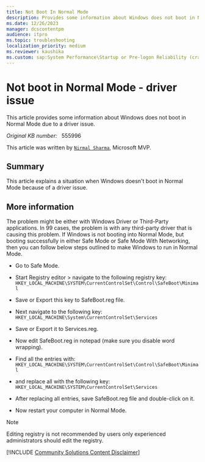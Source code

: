 ```yaml
---
title: Not Boot In Normal Mode
description: Provides some information about Windows does not boot in Normal Mode due to a driver issue.
ms.date: 12/26/2023
manager: dcscontentpm
audience: itpro
ms.topic: troubleshooting
localization_priority: medium
ms.reviewer: kaushika
ms.custom: sap:System Performance\Startup or Pre-logon Reliability (crash, errors, bug check or Blue Screen), csstroubleshoot
---
```

# Not boot in Normal Mode - driver issue

This article provides some information about Windows does not boot in Normal Mode due to a driver issue.

_Original KB number:_ &nbsp; 555996

This article was written by [`Nirmal Sharma`](https://mvp.microsoft.com/en-US/PublicProfile/33635), Microsoft MVP.

## Summary

This article explains a situation when Windows doesn't boot in Normal Mode because of a driver issue.  

## More information

The problem might be either with Windows Driver or Third-Party applications. In 99 cases, the problem is with any third-party driver that is causing this problem. If Windows is not booting into Normal Mode, but booting successfully in either Safe Mode or Safe Mode With Networking, then you can follow below steps outlined to make Windows to run in Normal Mode.

- Go to Safe Mode.
- Start Registry editor > navigate to the following registry key:  
`HKEY_LOCAL_MACHINE\SYSTEM\CurrentControlSet\Control\SafeBoot\Minimal`  

- Save or Export this key to SafeBoot.reg file.
- Next navigate to the following key:  
`HKEY_LOCAL_MACHINE\System\CurrentControlSet\Services`  

- Save or Export it to Services.reg.
- Now edit SafeBoot.reg in notepad (make sure you disable word wrapping).
- Find all the entries with:  
`HKEY_LOCAL_MACHINE\SYSTEM\CurrentControlSet\Control\SafeBoot\Minimal`  

- and replace all with the following key:  
`HKEY_LOCAL_MACHINE\SYSTEM\CurrentControlSet\Services`  

- After replacing all entries, save SafeBoot.reg file and double-click on it.
- Now restart your computer in Normal Mode.  

> [!Note]
> Editing registry is not recommended by users only experienced administrators should edit the registry.

[!INCLUDE [Community Solutions Content Disclaimer](../../includes/community-solutions-content-disclaimer.md)]
